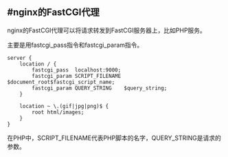 #nginx的FastCGI代理
--------------------------
nginx的FastCGI代理可以将请求转发到FastCGI服务器上，比如PHP服务。

主要是用fastcgi_pass指令和fastcgi_param指令。

    server {
        location / {
            fastcgi_pass  localhost:9000;
            fastcgi_param SCRIPT_FILENAME $document_root$fastcgi_script_name;
            fastcgi_param QUERY_STRING    $query_string;
        }

        location ~ \.(gif|jpg|png)$ {
            root html/images;
        }
    }
在PHP中，SCRIPT_FILENAME代表PHP脚本的名字，QUERY_STRING是请求的参数。